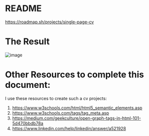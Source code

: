# README
https://roadmap.sh/projects/single-page-cv
# The Result
![image](https://github.com/user-attachments/assets/4f9b3877-8524-46c5-a3df-e9536d3fb2e0)

# Other Resources to complete this document:
I use these resources to create such a cv projects:
1)	https://www.w3schools.com/html/html5_semantic_elements.asp
2) https://www.w3schools.com/tags/tag_meta.asp
3)	https://medium.com/geekculture/open-graph-tags-in-html-101-5d470bbdb78a
4)	https://www.linkedin.com/help/linkedin/answer/a521928

